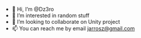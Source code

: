 - 👋 Hi, I’m @Dz3ro
- 👀 I’m interested in random stuff
- 💞️ I’m looking to collaborate on Unity project
- 📫 You can reach me by email jarrosz@gmail.com
